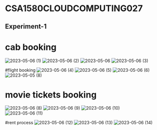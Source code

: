 # CSA1580CLOUDCOMPUTING027

## Experiment-1
# cab booking
![2023-05-06 (1)](https://user-images.githubusercontent.com/114465740/236596219-796ffb4a-c599-46a2-a8ae-fd2c40ac8da0.png)
![2023-05-06 (2)](https://user-images.githubusercontent.com/114465740/236596233-52ebf5fc-8a14-4843-a67d-137f4e0491cd.png)
![2023-05-06](https://user-images.githubusercontent.com/114465740/236596248-8297f040-5e96-42a5-8042-e97b0a20dc6f.png)
![2023-05-06 (3)](https://user-images.githubusercontent.com/114465740/236596261-ae5315b5-01db-40a8-9da0-860d51c893d6.png)

#flight booking
![2023-05-06 (4)](https://user-images.githubusercontent.com/114465740/236596484-571fab05-9783-4052-b8f5-a49cd9f7a367.png)
![2023-05-06 (5)](https://user-images.githubusercontent.com/114465740/236596500-d35860c2-50ec-4b79-a6df-246f9a0b841b.png)
![2023-05-06 (6)](https://user-images.githubusercontent.com/114465740/236596549-2fcfe601-7305-450a-9bb2-e6b74024cfa9.png)
![2023-05-05 (8)](https://user-images.githubusercontent.com/114465740/236596583-674a5e4c-f925-4687-bf39-4e507afe2c0e.png)

# movie tickets booking
![2023-05-06 (8)](https://user-images.githubusercontent.com/114465740/236596836-3631781f-ecbe-4c29-97e1-7f72bbfe806c.png)
![2023-05-06 (9)](https://user-images.githubusercontent.com/114465740/236596842-049b9e9c-fda4-43a6-b0ec-208c66cfe1e8.png)
![2023-05-06 (10)](https://user-images.githubusercontent.com/114465740/236596850-eae0711b-192a-4e9d-809d-24e336b9e654.png)
![2023-05-06 (11)](https://user-images.githubusercontent.com/114465740/236596865-dba26d90-c57c-4a2f-a3a4-93071d4c0529.png)

#rent process
![2023-05-06 (12)](https://user-images.githubusercontent.com/114465740/236597917-14bf2388-08d2-4553-8197-e362131d221e.png)
![2023-05-06 (13)](https://user-images.githubusercontent.com/114465740/236597924-38d02033-0a56-4582-8ea1-ddc6e3cc0449.png)
![2023-05-06 (14)](https://user-images.githubusercontent.com/114465740/236597944-f5c0dc69-b5d5-4130-a83e-fb3d38d5ebfe.png)

